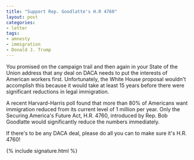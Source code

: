 ```yaml
---
title: "Support Rep. Goodlatte's H.R 4760"
layout: post
categories:
- letter
tags:
- amnesty
- immigration
- Donald J. Trump
---
```


You promised on the campaign trail and then again in your State of the Union address that any deal on DACA needs to put the interests of American workers first. Unfortunately, the White House proposal wouldn't accomplish this because it would take at least 15 years before there were significant reductions in legal immigration.

A recent Harvard-Harris poll found that more than 80% of Americans want immigration reduced from its current level of 1 million per year. Only the Securing America's Future Act, H.R. 4760, introduced by Rep. Bob Goodlatte would significantly reduce the numbers immediately.

If there's to be any DACA deal, please do all you can to make sure it's H.R. 4760!

{% include signature.html %}
